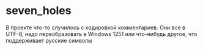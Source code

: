 # seven_holes
В проекте что-то случилось с кодировкой комментариев. Они все в UTF-8, надо переобразовать в Windows 1251 или что-нибудь другое, что поддерживает русские символы
